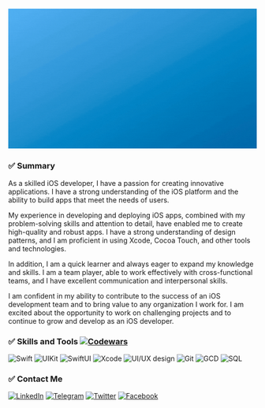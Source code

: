 [![Header](https://github.com/mustafos/mustafos/blob/master/assets/header.gif)](https://mustafos.github.io)

### ✅ Summary
As a skilled iOS developer, I have a passion for creating innovative applications. I have a strong understanding of the iOS platform and the ability to build apps that meet the needs of users.

My experience in developing and deploying iOS apps, combined with my problem-solving skills and attention to detail, have enabled me to create high-quality and robust apps. I have a strong understanding of design patterns, and I am proficient in using Xcode, Cocoa Touch, and other tools and technologies.

In addition, I am a quick learner and always eager to expand my knowledge and skills. I am a team player, able to work effectively with cross-functional teams, and I have excellent communication and interpersonal skills.

I am confident in my ability to contribute to the success of an iOS development team and to bring value to any organization I work for. I am excited about the opportunity to work on challenging projects and to continue to grow and develop as an iOS developer.

### ✅ Skills and Tools [![Codewars](https://www.codewars.com/users/mustafos/badges/small)](https://www.codewars.com/users/mustafos)
![Swift](https://img.shields.io/badge/-Swift-349DDD?style=for-the-badge&logo=swift&logoColor=white)
![UIKit](https://img.shields.io/badge/-UIKit-349DDD?style=for-the-badge&logo=uikit&logoColor=white)
![SwiftUI](https://img.shields.io/badge/-SwiftUI-349DDD?style=for-the-badge&logo=swift&logoColor=white)
![Xcode](https://img.shields.io/badge/-Xcode-349DDD?style=for-the-badge&logo=xcode&logoColor=white)
![UI/UX design](https://img.shields.io/badge/-Figma-349DDD?style=for-the-badge&logo=figma&logoColor=white)
![Git](https://img.shields.io/badge/-Git-349DDD?style=for-the-badge&logo=git&logoColor=white)
![GCD](https://img.shields.io/badge/-Multithreading-349DDD?style=for-the-badge&logo=circle&logoColor=white)
![SQL](https://img.shields.io/badge/-SQL-349DDD?style=for-the-badge&logo=sqlite&logoColor=white)

### ✅ Contact Me 
[![LinkedIn](https://img.shields.io/badge/-LinkedIn-349DDD?style=flat&logo=linkedin&logoColor=white)](https://www.linkedin.com/in/mustafa-bekirov/?locale=en_US)
[![Telegram](https://img.shields.io/badge/-Telegram-349DDD?style=flat&logo=telegram&logoColor=white)](https://t.me/mustafosID)
[![Twitter](https://img.shields.io/badge/-Twitter-349DDD?style=flat&logo=twitter&logoColor=white)](urlSocial)
[![Facebook](https://img.shields.io/badge/-Facebook-349DDD?style=flat&logo=Facebook&logoColor=white)](urlSocial)
